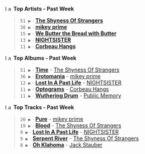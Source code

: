<!--START_LASTFM_ARTISTS:{"period": "7day", "rows": 5}-->
<a href="https://last.fm" target="_blank"><img src="https://user-images.githubusercontent.com/17434202/215290617-e793598d-d7c9-428f-9975-156db1ba89cc.svg" alt="Last.fm Logo" width="18" height="13"/></a> **Top Artists - Past Week**

> `51 ▶️` ∙ **[The Shyness Of Strangers](https://www.last.fm/music/The+Shyness+Of+Strangers)**<br/>
> `38 ▶️` ∙ **[mikey prime](https://www.last.fm/music/mikey+prime)**<br/>
> `15 ▶️` ∙ **[We Butter the Bread with Butter](https://www.last.fm/music/We+Butter+the+Bread+with+Butter)**<br/>
> `13 ▶️` ∙ **[NIGHTSISTER](https://www.last.fm/music/NIGHTSISTER)**<br/>
> `11 ▶️` ∙ **[Corbeau Hangs](https://www.last.fm/music/Corbeau+Hangs)**<br/>
<!--END_LASTFM_ARTISTS-->

<!--START_LASTFM_ALBUMS:{"period": "7day", "rows": 5}-->
<a href="https://last.fm" target="_blank"><img src="https://user-images.githubusercontent.com/17434202/215290617-e793598d-d7c9-428f-9975-156db1ba89cc.svg" alt="Last.fm Logo" width="18" height="13"/></a> **Top Albums - Past Week**

> `51 ▶️` ∙ **[Time](https://www.last.fm/music/The+Shyness+Of+Strangers/Time)** - [The Shyness Of Strangers](https://www.last.fm/music/The+Shyness+Of+Strangers)<br/>
> `36 ▶️` ∙ **[Erotomania](https://www.last.fm/music/mikey+prime/Erotomania)** - [mikey prime](https://www.last.fm/music/mikey+prime)<br/>
> `12 ▶️` ∙ **[Lost In A Past Life](https://www.last.fm/music/NIGHTSISTER/Lost+In+A+Past+Life)** - [NIGHTSISTER](https://www.last.fm/music/NIGHTSISTER)<br/>
> `11 ▶️` ∙ **[Optograms](https://www.last.fm/music/Corbeau+Hangs/Optograms)** - [Corbeau Hangs](https://www.last.fm/music/Corbeau+Hangs)<br/>
> `11 ▶️` ∙ **[Wuthering Drum](https://www.last.fm/music/Public+Memory/Wuthering+Drum)** - [Public Memory](https://www.last.fm/music/Public+Memory)<br/>
<!--END_LASTFM_ALBUMS-->

<!--START_LASTFM_TRACKS:{"period": "7day", "rows": 5}-->
<a href="https://last.fm" target="_blank"><img src="https://user-images.githubusercontent.com/17434202/215290617-e793598d-d7c9-428f-9975-156db1ba89cc.svg" alt="Last.fm Logo" width="18" height="13"/></a> **Top Tracks - Past Week**

> `26 ▶️` ∙ **[Pure](https://www.last.fm/music/mikey+prime/_/Pure)** - [mikey prime](https://www.last.fm/music/mikey+prime)<br/>
> `19 ▶️` ∙ **[Blood](https://www.last.fm/music/The+Shyness+Of+Strangers/_/Blood)** - [The Shyness Of Strangers](https://www.last.fm/music/The+Shyness+Of+Strangers)<br/>
> `9 ▶️` ∙ **[Lost In A Past Life](https://www.last.fm/music/NIGHTSISTER/_/Lost+In+A+Past+Life)** - [NIGHTSISTER](https://www.last.fm/music/NIGHTSISTER)<br/>
> `9 ▶️` ∙ **[Serpent River](https://www.last.fm/music/The+Shyness+Of+Strangers/_/Serpent+River)** - [The Shyness Of Strangers](https://www.last.fm/music/The+Shyness+Of+Strangers)<br/>
> `8 ▶️` ∙ **[Oh Klahoma](https://www.last.fm/music/Jack+Stauber/_/Oh+Klahoma)** - [Jack Stauber](https://www.last.fm/music/Jack+Stauber)<br/>
<!--END_LASTFM_TRACKS-->